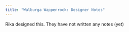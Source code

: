 ```yaml
---
title: "Walburga Wappenrock: Designer Notes"
---
```


<Fixme>Rika designed this. They have not written any notes (yet)</Fixme>

